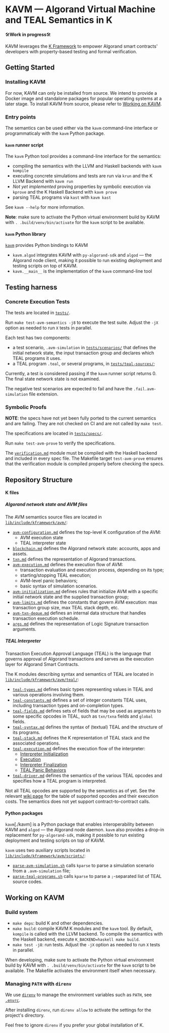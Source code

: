 KAVM &mdash; Algorand Virtual Machine and TEAL Semantics in K
================================================

🛠️**Work in progress**🛠️

KAVM leverages the [K Framework](https://kframework.org/) to empower Algorand smart contracts' developers with property-based testing and formal verification.

Getting Started
---------------

### Installing KAVM

For now, KAVM can only be installed from source. We intend to provide a Docker image and standalone packages for popular operating systems at a later stage. To install KAVM from source, please refer to [Working on KAVM](#working-on-kavm).

### Entry points

The semantics can be used either via the `kavm` command-line interface or programmaticaly with the `kavm` Python package.

#### `kavm` runner script

The `kavm` Python tool provides a command-line interface for the semantics:
* compiling the semantics with the LLVM and Haskell backends with `kavm kompile`
* executing concrete simulations and tests are run via `krun` and the K LLVM Backend with `kavm run`
* *Not yet implemented* proving properties by symbolic execution via `kprove` and the K Haskell Backend with `kavm prove`
* parsing TEAL programs via `kast` with `kavm kast`

See `kavm --help` for more information.

**Note**: make sure to activate the Python virtual environment build by KAVM with `. .build/venv/bin/activate` for the `kavm` script to be available.

#### `kavm` Python library

[`kavm`](./kavm) provides Python bindings to KAVM
* `kavm.algod` integrates KAVM with `py-algorand-sdk` and `algod` &mdash; the Algorand node client, making it possible to run existing deployment and testing scripts on top of KAVM.
* `kavm.__main__` is the implementation of the `kavm` command-line tool

Testing harness
---------------

### Concrete Execution Tests

The tests are located in [`tests/`](tests/).

Run `make test-avm-semantics -j8` to execute the test suite. Adjust the `-jX` option as needed to run `X` tests in parallel.

Each test has two components:
* a test scenario, `.avm-simulation` in [`tests/scenarios/`](tests/scenarios/) that defines the initial network state, the input transaction group and declares which TEAL programs it uses.
* a TEAL program `.teal`, or several programs, in [`tests/teal-sources/`](tests/teal-sources/);

Currently, a test is considered passing if the `kavm` runner script returns 0. The final state network state is not examined.

The negative test scenarios are expected to fail and have the `.fail.avm-simulation` file extension.

### Symbolic Proofs

**NOTE**: the specs have not yet been fully ported to the current semantics and are failing.
They are not checked on CI and are not called by `make test`.

The specifications are located in [`tests/specs/`](tests/specs/).

Run `make test-avm-prove` to verify the specifications.

The [`verification.md`](tests/specs/verification.k) module must be compiled with the Haskell backend and included in every spec file.
The Makefile target `test-avm-prove` ensures that the verification module is compiled properly before checking the specs.

Repository Structure
--------------------

#### K files

##### Algorand network state and AVM files

The AVM semantics source files are located in [`lib/include/kframework/avm/`](lib/include/kframework/avm/):

* [`avm-configuration.md`](lib/include/kframework/avm/avm-configuration.md) defines the top-level K configuration of the AVM:
  - AVM execution state
  - TEAL interpreter state
* [`blockchain.md`](lib/include/kframework/avm/blockchain.md) defines the Algorand network state: accounts, apps and assets.
* [`txn.md`](lib/include/kframework/avm/txn.md) defines the representation of Algorand transactions.
* [`avm-execution.md`](lib/include/kframework/avm/avm-execution.md) defines the execution flow of AVM:
  - transaction evaluation and execution process, depending on its type;
  - starting/stopping TEAL execution;
  - AVM-level panic behaviors;
  - basic syntax of simulation scenarios.
* [`avm-initialization.md`](lib/include/kframework/avm/avm-initialization.md) defines rules that initialize AVM with a specific initial network state and the supplied transaction group;
* [`avm-limits.md`](lib/include/kframework/avm/avm-limits.md) defines the constants that govern AVM execution: max transaction group size, max TEAL stack depth, etc.
* [`avm-txn-deque.md`](lib/include/kframework/avm/avm-txn-deque.md) defines an internal data structure that handles transaction execution schedule.
* [`args.md`](lib/include/kframework/avm/args.md) defines the representation of Logic Signature transaction arguments.

##### TEAL Interpreter

Transaction Execution Approval Language (TEAL) is the language that governs approval of Algorand transactions and serves as the execution layer for Algorand Smart Contracts.

The K modules describing syntax and semantics of TEAL are located in [`lib/include/kframework/avm/teal/`](lib/include/kframework/avm/teal/):

* [`teal-types.md`](lib/include/kframework/avm/teal/teal-types.md) defines basic types representing values in TEAL and various operations involving them.
* [`teal-constants.md`](lib/include/kframework/avm/teal/teal-constants.md) defines a set of integer constants TEAL uses, including transaction types and on-completion types.
* [`teal-fields.md`](lib/include/kframework/avm/teal/teal-fields.md) defines sets of fields that may be used as arguments to some specific opcodes in TEAL, such as `txn/txna` fields and `global` fields.
* [`teal-syntax.md`](lib/include/kframework/avm/teal/teal-syntax.md) defines the syntax of (textual) TEAL and the structure of its programs.
* [`teal-stack.md`](lib/include/kframework/avm/teal/teal-stack.md) defines the K representation of TEAL stack and the associated operations.
* [`teal-execution.md`](lib/include/kframework/avm/teal/teal-execution.md) defines the execution flow of the interpreter:
  - [Interpreter Initialization](lib/include/kframework/avm/teal/teal-execution.md#teal-interpreter-initialization)
  - [Execution](lib/include/kframework/avm/teal/teal-execution.md#teal-execution)
  - [Interpreter Finalization](lib/include/kframework/avm/teal/teal-execution.md#teal-interpreter-finalization)
  - [TEAL Panic Behaviors](lib/include/kframework/avm/teal/teal-execution.md#panic-behaviors)
* [`teal-driver.md`](lib/include/kframework/avm/teal/teal-driver.md) defines the semantics of the various TEAL opcodes and specifies how a TEAL program is interpreted.

Not all TEAL opcodes are supported by the semantics as of yet. See the relevant [wiki page](https://github.com/runtimeverification/avm-semantics/wiki/TEAL-opcodes-support-and-costs) for the table of supported opcodes and their execution costs. The semantics does not yet support contract-to-contract calls.

#### Python packages

`kavm`[./kavm] is a Python package that enables interoperability between KAVM and `algod` &mdash; the Algorand node daemon. `kavm` also provides a drop-in replacement for `py-algorand-sdk`, making it possible to run existing deployment and testing scripts on top of KAVM.

`kavm` uses two auxiliary scripts located in [`lib/include/kframework/avm/scripts/`](lib/include/kframework/avm/scripts/):
* [`parse-avm-simulation.sh`](lib/include/kframework/avm/scripts/parse-avm-simulation.sh) calls `kparse` to parse a simulation scenario from a `.avm-simulation` file;
* [`parse-teal-programs.sh`](lib/include/kframework/avm/scripts/parse-teal-programs.sh) calls `kparse` to parse a `;`-separated list of TEAL source codes.


Working on KAVM
----------------

### Build system

* `make deps`: build K and other dependencies.
* `make build`: compile KAVM K modules and the `kavm` tool. By default, `kompile` is called with the LLVM backend. To compile the semantics with the Haskell backend, execute `K_BACKEND=haskell make build`.
* `make test -j8`: run tests. Adjust the `-jX` option as needed to run `X` tests in parallel.

When developing, make sure to activate the Python virtual environment build by KAVM with `. .build/venv/bin/activate` for the `kavm` script to be available. The Makefile activates the environment itself when necessary.

### Managing `PATH` with `direnv`

We use [`direnv`](https://direnv.net/) to manage the environment variables such as `PATH`, see [`.envrc`](.envrc).

After installing `direnv`, run `direnv allow` to activate the settings for the project's directory.

Feel free to ignore `direnv` if you prefer your global installation of K.
